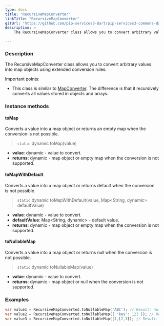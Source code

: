 ```yaml
---
type: docs
title: "RecursiveMapConverter"
linkTitle: "RecursiveMapConverter"
gitUrl: "https://github.com/pip-services3-dart/pip-services3-commons-dart"
description: > 
    The RecursiveMapConverter class allows you to convert arbitrary values into map objects using extended conversion rules.

---
```


### Description
 The RecursiveMapConverter class allows you to convert arbitrary values into map objects using extended conversion rules.
 
 Important points:
 
 - This class is similar to [MapConverter](../map_converter). The difference is that it recursively converts all values stored in objects and arrays.

### Instance methods

#### toMap
Converts a  value into a map object or returns an empty map when the conversion is not possible.

> `static` dynamic toMap(value)

- **value**: dynamic - value to convert.
- **returns**: dynamic - map object or empty map when the conversion is not supported.  

#### toMapWithDefault
Converts a value into a map object or returns default when the conversion is not possible.

> `static` dynamic toMapWithDefault(value, Map\<String, dynamic\> defaultValue)

- **value**: dynamic - value to convert.
- **defaultValue**: Map\<String, dynamic\> - default value.
- **returns**: dynamic - map object or empty map when the conversion is not supported.

#### toNullableMap
Converts a value into a map object or returns null when the conversion is not possible.

> `static` dynamic toNullableMap(value)

- **value**: dynamic - value to convert.
- **returns**: dynamic - map object or null when the conversion is not supported.


### Examples

```dart
var value1 = RecursiveMapConverted.toNullableMap('ABC'); // Result: null
var value2 = RecursiveMapConverted.toNullableMap({ 'key': 123 }); // Result: { 'key': 123 }
var value3 = RecursiveMapConverted.toNullableMap([1,[2,3]); // Result: { '0': 1, { '0': 2, '1': 3 } }
```

